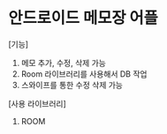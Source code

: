 # 안드로이드 메모장 어플

[기능]
1. 메모 추가, 수정, 삭제 가능
2. Room 라이브러리를 사용해서 DB 작업
3. 스와이프를 통한 수정 삭제 가능

[사용 라이브러리]
1. ROOM

